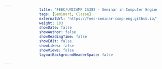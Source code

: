 ---
                title: "FEEC/UNICAMP IA382 - Seminar in Computer Engineering"
                tags: [Seminari, Classe]
                externalUrl: "https://feec-seminar-comp-eng.github.io/"
                weight: 103
                showDate: false
                showAuthor: false
                showReadingTime: false
                showEdit: false
                showLikes: false
                showViews: false
                layoutBackgroundHeaderSpace: false
                ---

